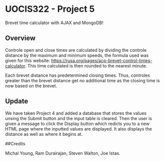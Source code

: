 # UOCIS322 - Project 5 #
Brevet time calculator with AJAX and MongoDB!

## Overview

Controle open and close times are calculated by dividing the controle distance by the maximum and minimum speeds, the formula used was given for this website: https://rusa.org/pages/acp-brevet-control-times-calculator. This time calculated is then rounded to the nearest minute.

Each brevet distance has predetermined closing times. Thus, controles greater than the brevet distance get no additional time as the closing time is now based on the brevet.

## Update 

We have taken Project 4 and added a database that stores the values unsing the Submit button and the input table is cleared. Then the user is given a message to click the Display button which redicts you to a new HTML page where the inputted values are displayed. It also displays the distance as well as where it begins at. 

##Credits

Michal Young, Ram Durairajan, Steven Walton, Joe Istas.
